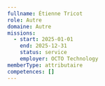 ```yaml
---
fullname: Étienne Tricot
role: Autre
domaine: Autre
missions:
  - start: 2025-01-01
    end: 2025-12-31
    status: service
    employer: OCTO Technology
memberType: attributaire
competences: []
---
```

